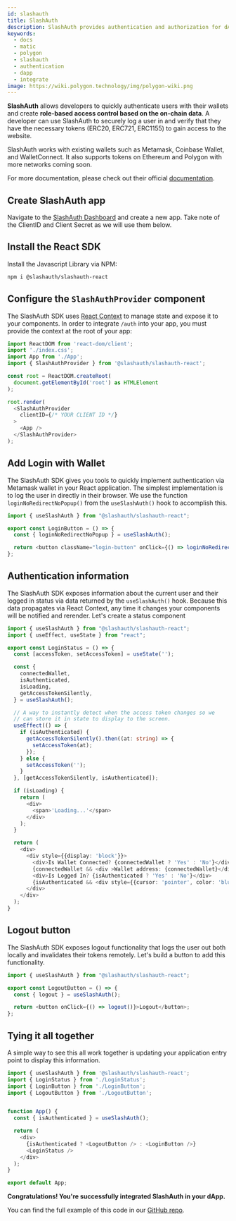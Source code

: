 ```yaml
---
id: slashauth
title: SlashAuth
description: SlashAuth provides authentication and authorization for dApps.
keywords:
  - docs
  - matic
  - polygon
  - slashauth
  - authentication
  - dapp
  - integrate
image: https://wiki.polygon.technology/img/polygon-wiki.png
---
```


**SlashAuth** allows developers to quickly authenticate users with their wallets and create **role-based access control based on the on-chain data**. A developer can use SlashAuth to securely log a user in and verify that they have the necessary tokens (ERC20, ERC721, ERC1155) to gain access to the website.

SlashAuth works with existing wallets such as Metamask, Coinbase Wallet, and WalletConnect. It also supports tokens on Ethereum and Polygon with more networks coming soon.

For more documentation, please check out their official [documentation](https://docs.slashauth.com/docs).

## Create SlashAuth app

Navigate to the [SlashAuth Dashboard](https://app.slashauth.com) and create a new app. Take note of the ClientID and Client Secret as we will use them below.

## Install the React SDK

Install the Javascript Library via NPM:

```bash
npm i @slashauth/slashauth-react
```

## Configure the `SlashAuthProvider` component

The SlashAuth SDK uses [React Context](https://reactjs.org/docs/context.html) to manage state and expose it to your components. In order to integrate `/auth` into your app, you must provide the context at the root of your app:

```typescript title="index.tsx"
import ReactDOM from 'react-dom/client';
import './index.css';
import App from './App';
import { SlashAuthProvider } from '@slashauth/slashauth-react';

const root = ReactDOM.createRoot(
  document.getElementById('root') as HTMLElement
);

root.render(
  <SlashAuthProvider 
    clientID={/* YOUR CLIENT ID */}
  >
    <App />
  </SlashAuthProvider>
);
```

## Add Login with Wallet

The SlashAuth SDK gives you tools to quickly implement authentication via Metamask wallet in your React application. The simplest implementation is to log the user in directly in their browser. We use the function `loginNoRedirectNoPopup()` from the `useSlashAuth()` hook to accomplish this.

```typescript title="LoginButton.tsx"
import { useSlashAuth } from "@slashauth/slashauth-react";

export const LoginButton = () => {
  const { loginNoRedirectNoPopup } = useSlashAuth();

  return <button className="login-button" onClick={() => loginNoRedirectNoPopup()}>Login With Wallet</button>;
};
```

## Authentication information

The SlashAuth SDK exposes information about the current user and their logged in status via data returned by the `useSlashAuth()` hook. Because this data propagates via React Context, any time it changes your components will be notified and rerender. Let's create a status component

```typescript title="LoginStatus.tsx"
import { useSlashAuth } from "@slashauth/slashauth-react";
import { useEffect, useState } from "react";

export const LoginStatus = () => {
  const [accessToken, setAccessToken] = useState('');

  const {
    connectedWallet,
    isAuthenticated,
    isLoading,
    getAccessTokenSilently,
  } = useSlashAuth();

  // A way to instantly detect when the access token changes so we
  // can store it in state to display to the screen.
  useEffect(() => {
    if (isAuthenticated) {
      getAccessTokenSilently().then((at: string) => {
        setAccessToken(at);
      });
    } else {
      setAccessToken('');
    }
  }, [getAccessTokenSilently, isAuthenticated]);

  if (isLoading) {
    return (
      <div>
        <span>'Loading...'</span>
      </div>
    );
  }

  return (
    <div>
      <div style={{display: 'block'}}>
        <div>Is Wallet Connected? {connectedWallet ? 'Yes' : 'No'}</div>
        {connectedWallet && <div >Wallet address: {connectedWallet}</div>}
        <div>Is Logged In? {isAuthenticated ? 'Yes' : 'No'}</div>
        {isAuthenticated && <div style={{cursor: 'pointer', color: 'blue', textDecoration: 'underline'}} onClick={() => {navigator.clipboard.writeText(accessToken)}}>Click to copy access token</div>}
      </div>
    </div>
  );
}
```

## Logout button

The SlashAuth SDK exposes logout functionality that logs the user out both locally and invalidates their tokens remotely. Let's build a button to add this functionality.

```typescript title="LogoutButton.tsx"
import { useSlashAuth } from "@slashauth/slashauth-react";

export const LogoutButton = () => {
  const { logout } = useSlashAuth();

  return <button onClick={() => logout()}>Logout</button>;
};
```

## Tying it all together

A simple way to see this all work together is updating your application entry point to display this information.

```typescript
import { useSlashAuth } from '@slashauth/slashauth-react';
import { LoginStatus } from './LoginStatus';
import { LoginButton } from './LoginButton';
import { LogoutButton } from './LogoutButton';


function App() {
  const { isAuthenticated } = useSlashAuth();

  return (
    <div>
      {isAuthenticated ? <LogoutButton /> : <LoginButton />}
      <LoginStatus />
    </div>
  );
}

export default App;
```

**Congratulations! You're successfully integrated SlashAuth in your dApp.** 

You can find the full example of this code in our [GitHub repo](https://github.com/slashauth/slashauth-react-quickstart-example).